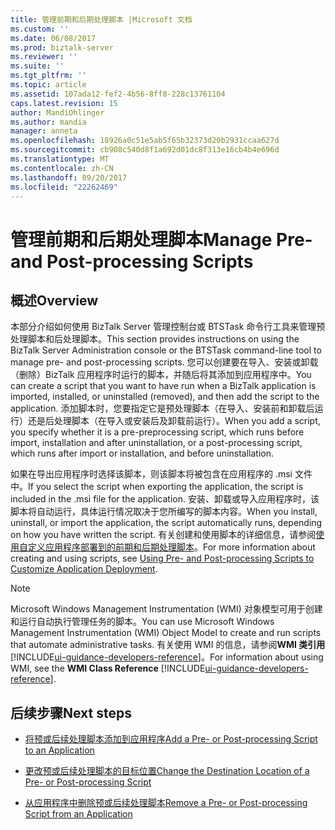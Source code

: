 ```yaml
---
title: 管理前期和后期处理脚本 |Microsoft 文档
ms.custom: ''
ms.date: 06/08/2017
ms.prod: biztalk-server
ms.reviewer: ''
ms.suite: ''
ms.tgt_pltfrm: ''
ms.topic: article
ms.assetid: 107ada12-fef2-4b56-8ff8-228c13761104
caps.latest.revision: 15
author: MandiOhlinger
ms.author: mandia
manager: anneta
ms.openlocfilehash: 18926a0c51e5ab5f65b32373d20b2931ccaa627d
ms.sourcegitcommit: cb908c540d8f1a692d01dc8f313e16cb4b4e696d
ms.translationtype: MT
ms.contentlocale: zh-CN
ms.lasthandoff: 09/20/2017
ms.locfileid: "22262469"
---
```

# <a name="manage-pre--and-post-processing-scripts"></a><span data-ttu-id="a088f-102">管理前期和后期处理脚本</span><span class="sxs-lookup"><span data-stu-id="a088f-102">Manage Pre- and Post-processing Scripts</span></span>

## <a name="overview"></a><span data-ttu-id="a088f-103">概述</span><span class="sxs-lookup"><span data-stu-id="a088f-103">Overview</span></span>
<span data-ttu-id="a088f-104">本部分介绍如何使用 BizTalk Server 管理控制台或 BTSTask 命令行工具来管理预处理脚本和后处理脚本。</span><span class="sxs-lookup"><span data-stu-id="a088f-104">This section provides instructions on using the BizTalk Server Administration console or the BTSTask command-line tool to manage pre- and post-processing scripts.</span></span> <span data-ttu-id="a088f-105">您可以创建要在导入、安装或卸载（删除）BizTalk 应用程序时运行的脚本，并随后将其添加到应用程序中。</span><span class="sxs-lookup"><span data-stu-id="a088f-105">You can create a script that you want to have run when a BizTalk application is imported, installed, or uninstalled (removed), and then add the script to the application.</span></span> <span data-ttu-id="a088f-106">添加脚本时，您要指定它是预处理脚本（在导入、安装前和卸载后运行）还是后处理脚本（在导入或安装后及卸载前运行）。</span><span class="sxs-lookup"><span data-stu-id="a088f-106">When you add a script, you specify whether it is a pre-preprocessing script, which runs before import, installation and after uninstallation, or a post-processing script, which runs after import or installation, and before uninstallation.</span></span>  
  
 <span data-ttu-id="a088f-107">如果在导出应用程序时选择该脚本，则该脚本将被包含在应用程序的 .msi 文件中。</span><span class="sxs-lookup"><span data-stu-id="a088f-107">If you select the script when exporting the application, the script is included in the .msi file for the application.</span></span> <span data-ttu-id="a088f-108">安装、卸载或导入应用程序时，该脚本将自动运行，具体运行情况取决于您所编写的脚本内容。</span><span class="sxs-lookup"><span data-stu-id="a088f-108">When you install, uninstall, or import the application, the script automatically runs, depending on how you have written the script.</span></span> <span data-ttu-id="a088f-109">有关创建和使用脚本的详细信息，请参阅[使用自定义应用程序部署到的前期和后期处理脚本](../core/using-pre-and-post-processing-scripts-to-customize-application-deployment.md)。</span><span class="sxs-lookup"><span data-stu-id="a088f-109">For more information about creating and using scripts, see [Using Pre- and Post-processing Scripts to Customize Application Deployment](../core/using-pre-and-post-processing-scripts-to-customize-application-deployment.md).</span></span>  
  
> [!NOTE]
>  <span data-ttu-id="a088f-110">Microsoft Windows Management Instrumentation (WMI) 对象模型可用于创建和运行自动执行管理任务的脚本。</span><span class="sxs-lookup"><span data-stu-id="a088f-110">You can use Microsoft Windows Management Instrumentation (WMI) Object Model to create and run scripts that automate administrative tasks.</span></span> <span data-ttu-id="a088f-111">有关使用 WMI 的信息，请参阅**WMI 类引用** [!INCLUDE[ui-guidance-developers-reference](../includes/ui-guidance-developers-reference.md)]。</span><span class="sxs-lookup"><span data-stu-id="a088f-111">For information about using WMI, see the **WMI Class Reference** [!INCLUDE[ui-guidance-developers-reference](../includes/ui-guidance-developers-reference.md)].</span></span>
  
## <a name="next-steps"></a><span data-ttu-id="a088f-112">后续步骤</span><span class="sxs-lookup"><span data-stu-id="a088f-112">Next steps</span></span> 
  
-   [<span data-ttu-id="a088f-113">将预或后续处理脚本添加到应用程序</span><span class="sxs-lookup"><span data-stu-id="a088f-113">Add a Pre- or Post-processing Script to an Application</span></span>](../core/how-to-add-a-pre-or-post-processing-script-to-an-application.md)  
  
-   [<span data-ttu-id="a088f-114">更改预或后续处理脚本的目标位置</span><span class="sxs-lookup"><span data-stu-id="a088f-114">Change the Destination Location of a Pre- or Post-processing Script</span></span>](../core/how-to-change-the-destination-location-of-a-pre-or-post-processing-script.md)  
  
-   [<span data-ttu-id="a088f-115">从应用程序中删除预或后续处理脚本</span><span class="sxs-lookup"><span data-stu-id="a088f-115">Remove a Pre- or Post-processing Script from an Application</span></span>](../core/how-to-remove-a-pre-or-post-processing-script-from-an-application.md)